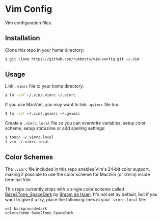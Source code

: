 # Vim Config

Vim configuration files.

## Installation

Clone this repo in your home directory:

```bash
$ git clone https://github.com/rukbotto/vim-config.git ~/.vim
```

## Usage

Link `.vimrc` file to your home directory:

```bash
$ ln -svf ~/.vim/.vimrc ~/.vimrc
```

If you use MacVim, you may want to link `.gvimrc` file too:

```bash
$ ln -svf ~/.vim/.gvimrc ~/.gvimrc
```

Create a `.vimrc.local` file so you can overwrite variables, setup color scheme,
setup statusline or add spelling settings:

```bash
$ touch ~/.vimrc.local
$ vim ~/.vimrc.local
```

## Color Schemes

The `.vimrc` file included in this repo enables Vim's 24-bit color support,
making it possible to use the color scheme for MacVim (or GVim) inside terminal
Vim.

This repo currently ships with a single color scheme called
[Base2Tone_SpaceDark][1] by [Braam de Haan][2]. It's not set by default, but if
you want to give it a try, place the following lines in your `.vimrc.local`
file:

```vim
set background=dark
colorscheme Base2Tone_SpaceDark
```

[1]: https://github.com/atelierbram/Base2Tone-vim
[2]: https://github.com/atelierbram/
